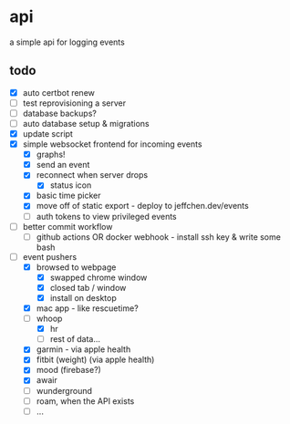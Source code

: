 # api

a simple api for logging events

## todo

- [x] auto certbot renew
- [ ] test reprovisioning a server
- [ ] database backups?
- [ ] auto database setup & migrations
- [x] update script
- [x] simple websocket frontend for incoming events
  - [x] graphs!
  - [x] send an event
  - [x] reconnect when server drops
    - [x] status icon
  - [x] basic time picker
  - [x] move off of static export - deploy to jeffchen.dev/events
  - [ ] auth tokens to view privileged events
- [ ] better commit workflow
  - [ ] github actions OR docker webhook - install ssh key & write some bash
- [ ] event pushers
  - [x] browsed to webpage
    - [x] swapped chrome window
    - [x] closed tab / window
    - [x] install on desktop
  - [x] mac app - like rescuetime?
  - [ ] whoop
    - [x] hr
    - [ ] rest of data...
  - [x] garmin - via apple health
  - [x] fitbit (weight) (via apple health)
  - [x] mood (firebase?)
  - [x] awair
  - [ ] wunderground
  - [ ] roam, when the API exists
  - [ ] ...
